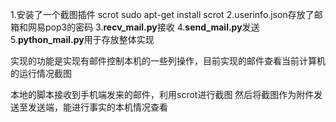 1.安装了一个截图插件 scrot
sudo apt-get install scrot
2.userinfo.json存放了邮箱和网易pop3的密码
3.**recv_mail.py**接收
4.**send_mail.py**发送
5.**python_mail.py**用于存放整体实现


实现的功能是实现有邮件控制本机的一些列操作，目前实现的邮件查看当前计算机的运行情况截图

本地的脚本接收到手机端发来的邮件，利用scrot进行截图
然后将截图作为附件发送至发送端，能进行事实的本机情况查看
